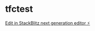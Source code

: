 # tfctest

[Edit in StackBlitz next generation editor ⚡️](https://stackblitz.com/~/github.com/alizoro78/tfctest)